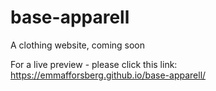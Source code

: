 # base-apparell
A clothing website, coming soon

For a live preview - please click this link: https://emmafforsberg.github.io/base-apparell/
